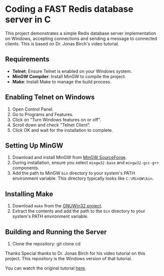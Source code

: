 # Coding a FAST Redis database server in C

This project demonstrates a simple Redis database server implementation on Windows, accepting connections and sending a message to connected clients. This is based on Dr. Jonas Birch's video tutorial.

## Requirements

- **Telnet**: Ensure Telnet is enabled on your Windows system.
- **MinGW Compiler**: Install MinGW to compile the project.
- **Make**: Install Make to manage the build process.

## Enabling Telnet on Windows

1. Open Control Panel.
2. Go to Programs and Features.
3. Click on "Turn Windows features on or off".
4. Scroll down and check "Telnet Client".
5. Click OK and wait for the installation to complete.

## Setting Up MinGW

1. Download and install MinGW from [MinGW SourceForge](http://www.mingw.org/).
2. During installation, ensure you select `mingw32-base` and `mingw32-gcc-g++` components.
3. Add the path to MinGW `bin` directory to your system's PATH environment variable. This directory typically looks like `C:\MinGW\bin`.

## Installing Make

1. Download `make` from the [GNUWin32 project](http://gnuwin32.sourceforge.net/packages/make.htm).
2. Extract the contents and add the path to the `bin` directory to your system's PATH environment variable.

## Building and Running the Server

1. Clone the repository:
   git clone <repository-url>
   cd <repository-directory>

Thanks
Special thanks to Dr. Jonas Birch for his video tutorial on this project. This repository is the Windows version of that tutorial.

You can watch the original tutorial [here](https://www.youtube.com/watch?v=FFxEoQyNQKM).
